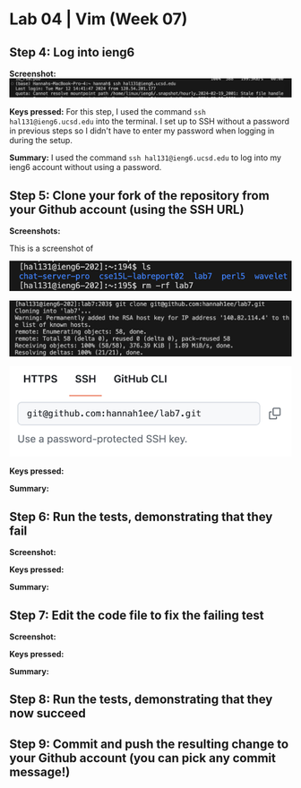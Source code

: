 # Lab 04 | Vim (Week 07)

## Step 4: Log into ieng6

**Screenshot:**
![Image](lab07_step4.png)

**Keys pressed:**
For this step, I used the command ```ssh hal131@ieng6.ucsd.edu``` into the terminal. I set up to SSH without a password in previous steps so I didn't have to enter my password when logging in during the setup.

**Summary:**
I used the command ```ssh hal131@ieng6.ucsd.edu``` to log into my ieng6 account without using a password. 


## Step 5: Clone your fork of the repository from your Github account (using the SSH URL)

**Screenshots:**

This is a screenshot of

![Image](lab07_5a.png)

![Image](lab07_5b.png)

![Image](lab07_5c.png)

**Keys pressed:**

**Summary:**

## Step 6: Run the tests, demonstrating that they fail

**Screenshot:**

**Keys pressed:**

**Summary:**


## Step 7: Edit the code file to fix the failing test

**Screenshot:**

**Keys pressed:**

**Summary:**



## Step 8: Run the tests, demonstrating that they now succeed


## Step 9: Commit and push the resulting change to your Github account (you can pick any commit message!)








